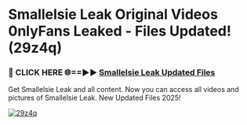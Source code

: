 # Smallelsie Leak Original Videos 0nlyFans Leaked - Files Updated! (29z4q)

<h3>🔴 CLICK HERE 🌐==►► <a href="https://tinyurl.com/4seja8ks" rel="nofollow">Smallelsie Leak Updated Files</a></h3>

Get Smallelsie Leak and all content. Now you can access all videos and pictures of Smallelsie Leak. New Updated Files 2025!

[![29z4q](https://i.imgur.com/EWjZXRe.gif)](https://tinyurl.com/4seja8ks)
